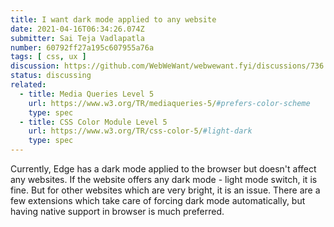 ```yaml
---
title: I want dark mode applied to any website
date: 2021-04-16T06:34:26.074Z
submitter: Sai Teja Vadlapatla
number: 60792ff27a195c607955a76a
tags: [ css, ux ]
discussion: https://github.com/WebWeWant/webwewant.fyi/discussions/736
status: discussing
related:
  - title: Media Queries Level 5
    url: https://www.w3.org/TR/mediaqueries-5/#prefers-color-scheme
    type: spec
  - title: CSS Color Module Level 5 
    url: https://www.w3.org/TR/css-color-5/#light-dark
    type: spec
---
```


Currently, Edge has a dark mode applied to the browser but doesn't affect any websites. If the website offers any dark mode - light mode switch, it is fine. But for other websites which are very bright, it is an issue. There are a few extensions which take care of forcing dark mode automatically, but having native support in browser is much preferred.
